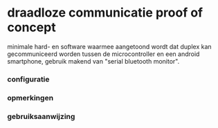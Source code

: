 # draadloze communicatie proof of concept
minimale hard- en software waarmee aangetoond wordt dat duplex kan gecommuniceerd worden tussen de microcontroller en een android smartphone, gebruik makend van "serial bluetooth monitor".
<br />
### configuratie

### opmerkingen

### gebruiksaanwijzing

